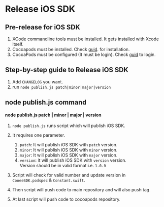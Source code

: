 # Release iOS SDK

## Pre-release for iOS SDK

1. XCode commandline tools must be installed. It gets installed with Xcode itself.
2. Cocoapods must be installed. Check [guid](https://guides.cocoapods.org/using/getting-started.html). for installation.
3. CocoaPods must be configured (It must be login). Check [guid](https://guides.cocoapods.org/making/getting-setup-with-trunk.html)
   to login.

## Step-by-step guide to Release iOS SDK

1. Add `CHANGELOG` you want.
2. run `node publish.js patch|minor|major|version`

## node publish.js command

#### node publish.js patch | minor | major | version

1. `node publish.js` runs script which will publish iOS SDK.
2. It requires one parameter.
   
   1. `patch`: It will publish iOS SDK with `patch` version.
   2. `minor`: It will publish iOS SDK with `minor` version.
   3. `major`: It will publish iOS SDK with `major` version.
   4. `version`: It will publish iOS SDK with `version` version. 
      <br/>Version should be in valid format i.e. `1.0.0`
3. Script will check for valid number and update version in `CooeeSDK.podspec` & `Constant.swift`.
4. Then script will push code to main repository and will also push tag.
5. At last script will push code to cocoapods repository.

